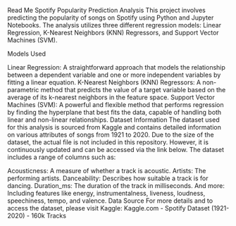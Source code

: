 Read Me
Spotify Popularity Prediction Analysis
This project involves predicting the popularity of songs on Spotify using Python and Jupyter Notebooks. The analysis utilizes three different regression models: Linear Regression, K-Nearest Neighbors (KNN) Regressors, and Support Vector Machines (SVM).

Models Used

Linear Regression: A straightforward approach that models the relationship between a dependent variable and one or more independent variables by fitting a linear equation.
K-Nearest Neighbors (KNN) Regressors: A non-parametric method that predicts the value of a target variable based on the average of its k-nearest neighbors in the feature space.
Support Vector Machines (SVM): A powerful and flexible method that performs regression by finding the hyperplane that best fits the data, capable of handling both linear and non-linear relationships.
Dataset Information
The dataset used for this analysis is sourced from Kaggle and contains detailed information on various attributes of songs from 1921 to 2020. Due to the size of the dataset, the actual file is not included in this repository. However, it is continuously updated and can be accessed via the link below. The dataset includes a range of columns such as:

Acousticness: A measure of whether a track is acoustic.
Artists: The performing artists.
Danceability: Describes how suitable a track is for dancing.
Duration_ms: The duration of the track in milliseconds.
And more: Including features like energy, instrumentalness, liveness, loudness, speechiness, tempo, and valence.
Data Source
For more details and to access the dataset, please visit Kaggle:
Kaggle.com - Spotify Dataset (1921-2020) - 160k Tracks
